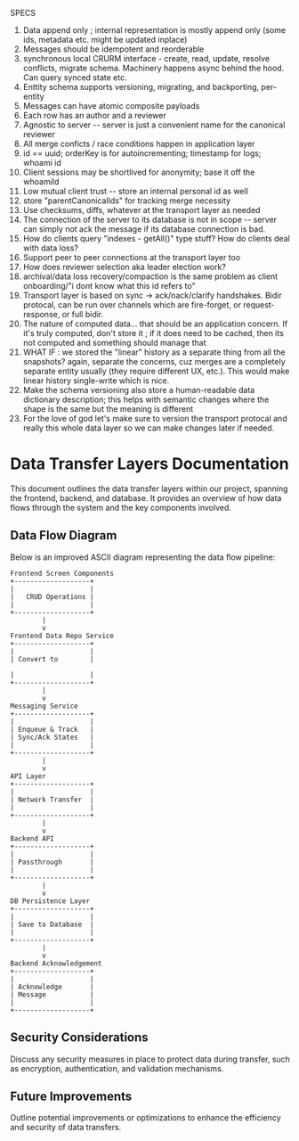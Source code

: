 SPECS

1. Data append only ; internal representation is mostly append only (some ids, metadata etc. might be updated inplace)
2. Messages should be idempotent and reorderable
2. synchronous local CRURM interface - create, read, update, resolve conflicts, migrate schema. Machinery happens async behind the hood. Can query synced state etc.
3. Enttity schema supports versioning, migrating, and backporting, per-entity
4. Messages can have atomic composite payloads
5. Each row has an author and a reviewer
6. Agnostic to server -- server is just a convenient name for the canonical reviewer
7. All merge conficts / race conditions happen in application layer
8. id == uuid; orderKey is for autoincrementing; timestamp for logs; whoami id 
9. Client sessions may be shortlived for anonymity; base it off the whoamiId
10. Low mutual client trust -- store an internal personal id as well
11. store "parentCanonicalIds" for tracking merge necessity
12. Use checksums, diffs, whatever at the transport layer as needed
13. The connection of the server to its database is not in scope -- server can simply not ack the message if its database connection is bad.
14. How do clients query "indexes - getAll()" type stuff? How do clients deal with data loss?
15. Support peer to peer connections at the transport layer too
16. How does reviewer selection aka leader election work?
17. archival/data loss recovery/compaction is the same problem as client onboarding/"i dont know what this id refers to"
18. Transport layer is based on sync -> ack/nack/clarify handshakes. Bidir protocal, can be run over channels which are fire-forget, or request-response, or full bidir.
19. The nature of computed data... that should be an application concern. If it's truly computed, don't store it ; if it does need to be cached, then its not computed and something should manage that
20. WHAT IF : we stored the "linear" history as a separate thing from all the snapshots? again, separate the concerns, cuz merges are a completely separate entity usually (they require different UX, etc.). This would make linear history single-write which is nice.
21. Make the schema versioning also store a human-readable data dictionary description; this helps with semantic changes where the shape is the same but the meaning is different
22. For the love of god let's make sure to version the transport protocal and really this whole data layer so we can make changes later if needed.



# Data Transfer Layers Documentation

This document outlines the data transfer layers within our project, spanning the frontend, backend, and database. It provides an overview of how data flows through the system and the key components involved.

## Data Flow Diagram

Below is an improved ASCII diagram representing the data flow pipeline:

```
Frontend Screen Components
+-------------------+
|                   |
|   CRUD Operations |
|                   |
+-------------------+
        |
        v
Frontend Data Repo Service
+-------------------+
|                   |
| Convert to        |

|                   |
+-------------------+
        |
        v
Messaging Service
+-------------------+
|                   |
| Enqueue & Track   |
| Sync/Ack States   |
|                   |
+-------------------+
        |
        v
API Layer
+-------------------+
|                   |
| Network Transfer  |
|                   |
+-------------------+
        |
        v
Backend API
+-------------------+
|                   |
| Passthrough       |
|                   |
+-------------------+
        |
        v
DB Persistence Layer
+-------------------+
|                   |
| Save to Database  |
|                   |
+-------------------+
        |
        v
Backend Acknowledgement
+-------------------+
|                   |
| Acknowledge       |
| Message           |
|                   |
+-------------------+

```

## Security Considerations

Discuss any security measures in place to protect data during transfer, such as encryption, authentication, and validation mechanisms.

## Future Improvements

Outline potential improvements or optimizations to enhance the efficiency and security of data transfers.
